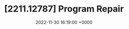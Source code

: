 ---
title: "[2211.12787] Program Repair"
link: "https://arxiv.org/abs/2211.12787"
date: "2022-11-30 16:19:00 +0000"
---